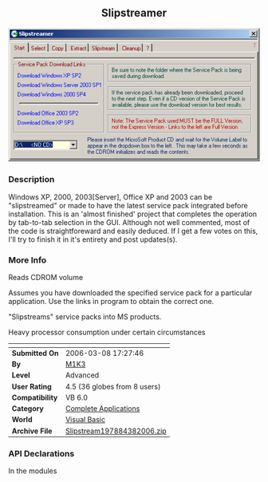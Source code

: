 ﻿<div align="center">

## Slipstreamer

<img src="PIC2006381843132043.gif">
</div>

### Description

Windows XP, 2000, 2003[Server], Office XP and 2003 can be "slipstreamed" or made to have the latest service pack integrated before installation. This is an 'almost finished' project that completes the operation by tab-to-tab selection in the GUI. Although not well commented, most of the code is straightforeward and easily deduced. If I get a few votes on this, I'll try to finish it in it's entirety and post updates(s).
 
### More Info
 
Reads CDROM volume

Assumes you have downloaded the specified service pack for a particular application. Use the links in program to obtain the correct one.

"Slipstreams" service packs into MS products.

Heavy processor consumption under certain circumstances


<span>             |<span>
---                |---
**Submitted On**   |2006-03-08 17:27:46
**By**             |[M1K3](https://github.com/Planet-Source-Code/PSCIndex/blob/master/ByAuthor/m1k3.md)
**Level**          |Advanced
**User Rating**    |4.5 (36 globes from 8 users)
**Compatibility**  |VB 6\.0
**Category**       |[Complete Applications](https://github.com/Planet-Source-Code/PSCIndex/blob/master/ByCategory/complete-applications__1-27.md)
**World**          |[Visual Basic](https://github.com/Planet-Source-Code/PSCIndex/blob/master/ByWorld/visual-basic.md)
**Archive File**   |[Slipstream197884382006\.zip](https://github.com/Planet-Source-Code/m1k3-slipstreamer__1-64586/archive/master.zip)

### API Declarations

In the modules





